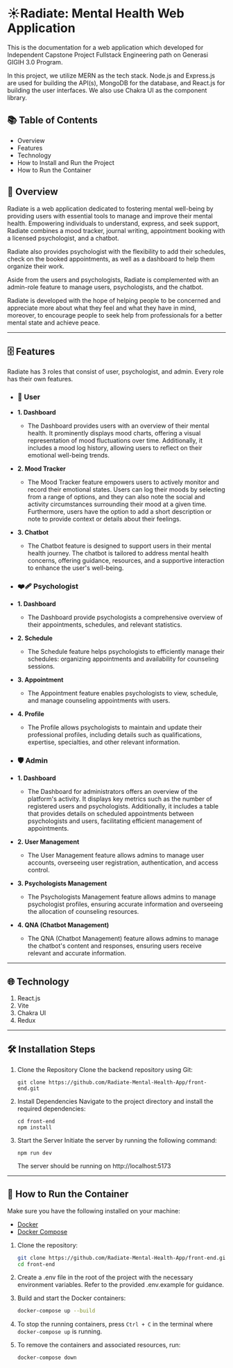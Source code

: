 # ☀️Radiate: Mental Health Web Application


This is the documentation for a web application which developed for Independent Capstone Project Fullstack Engineering path on Generasi GIGIH 3.0 Program.

In this project, we utilize MERN as the tech stack. Node.js and Express.js are used for building the API(s), MongoDB for the database, and React.js for building the user interfaces. We also use Chakra UI as the component library.


## 📚 Table of Contents
-    Overview
-    Features
-    Technology
-    How to Install and Run the Project
-    How to Run the Container

## 📃 Overview 
Radiate is a web application dedicated to fostering mental well-being by providing users with essential tools to manage and improve their mental health. Empowering individuals to understand, express, and seek support, Radiate combines a mood tracker, journal writing, appointment booking with a licensed psychologist, and a chatbot.

Radiate also provides psychologist with the flexibility to add their schedules, check on the booked appointments, as well as a dashboard to help them organize their work.

Aside from the users and psychologists, Radiate is complemented with an admin-role feature to manage users, psychologists, and the chatbot.

Radiate is developed with the hope of helping people to be concerned and appreciate more about what they feel and what they have in mind, moreover, to encourage people to seek help from professionals for a better mental state and achieve peace.


---

## 🗄️ Features
Radiate has 3 roles that consist of user, psychologist, and admin. Every role has their own features.

* ### 👥 User
* **1. Dashboard**
    * The Dashboard provides users with an overview of their mental health. It prominently displays mood charts, offering a visual representation of mood fluctuations over time. Additionally, it includes a mood log history, allowing users to reflect on their emotional well-being trends.

* **2. Mood Tracker**
    * The Mood Tracker feature empowers users to actively monitor and record their emotional states. Users can log their moods by selecting from a range of options, and they can also note the social and activity circumstances surrounding their mood at a given time. Furthermore, users have the option to add a short description or note to provide context or details about their feelings.
    
* **3. Chatbot**
    * The Chatbot feature is designed to support users in their mental health journey. The chatbot is tailored to address mental health concerns, offering guidance, resources, and a supportive interaction to enhance the user's well-being.

* ### ❤️‍🩹 Psychologist
* **1. Dashboard** 
    * The Dashboard provide psychologists a comprehensive overview of their appointments, schedules, and relevant statistics.
* **2. Schedule**
    * The Schedule feature helps psychologists to efficiently manage their schedules: organizing appointments and availability for counseling sessions.
* **3. Appointment**
    * The Appointment feature enables psychologists to view, schedule, and manage counseling appointments with users.
* **4. Profile**
    * The Profile allows psychologists to maintain and update their professional profiles, including details such as qualifications, expertise, specialties, and other relevant information.

* ### 🛡️ Admin
* **1. Dashboard**
    * The Dashboard for administrators offers an overview of the platform's activity. It displays key metrics such as the number of registered users and psychologists. Additionally, it includes a table that provides details on scheduled appointments between psychologists and users, facilitating efficient management of appointments.

* **2. User Management**
    * The User Management feature allows admins to manage user accounts, overseeing user registration, authentication, and access control.

* **3. Psychologists Management**
    * The Psychologists Management feature allows admins to manage psychologist profiles, ensuring accurate information and overseeing the allocation of counseling resources.

* **4. QNA (Chatbot Management)**
    * The QNA (Chatbot Management) feature allows admins to manage the chatbot's content and responses, ensuring users receive relevant and accurate information.

---
## 🌐 Technology
1. React.js
2. Vite
3. Chakra UI
4. Redux

---

## 🛠️ Installation Steps
1. Clone the Repository
Clone the backend repository using Git:
    ```
    git clone https://github.com/Radiate-Mental-Health-App/front-end.git
    ```
2. Install Dependencies
Navigate to the project directory and install the required dependencies:
    ```
    cd front-end
    npm install
    ```
3. Start the Server
Initiate the server by running the following command:
    ```
    npm run dev
    ```
    The server should be running on http://localhost:5173

---

## 🧰 How to Run the Container
Make sure you have the following installed on your machine:
- [Docker](https://www.docker.com/)
- [Docker Compose](https://docs.docker.com/compose/)
1. Clone the repository:

   ```bash
   git clone https://github.com/Radiate-Mental-Health-App/front-end.git
   cd front-end
2. Create a .env file in the root of the project with the necessary environment variables. Refer to the provided .env.example for guidance.
3. Build and start the Docker containers:
    ```bash
    docker-compose up --build
4. To stop the running containers, press `Ctrl + C` in the terminal where ``docker-compose up`` is running.
5. To remove the containers and associated resources, run:
    ```
    docker-compose down
